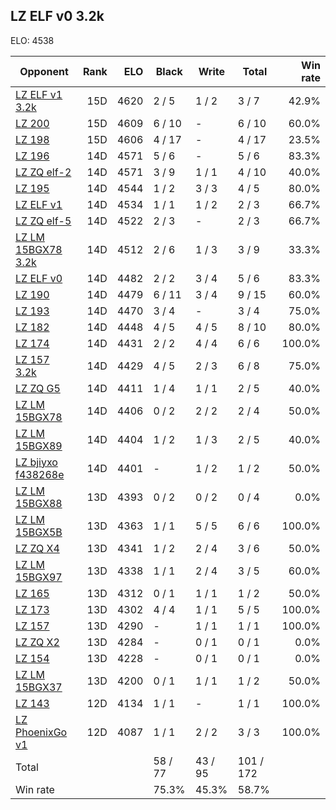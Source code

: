 ## LZ ELF v0 3.2k ##

ELO: 4538

Opponent | Rank | ELO | Black | Write | Total | Win rate
---------|-----:|----:|-------|-------|-------|-------:
[LZ ELF v1 3.2k](LZ%20ELF%20v1%203.2k.md) | 15D | 4620 | 2 / 5 | 1 / 2 | 3 / 7 | 42.9%
[LZ 200](LZ%20200.md) | 15D | 4609 | 6 / 10 | - | 6 / 10 | 60.0%
[LZ 198](LZ%20198.md) | 15D | 4606 | 4 / 17 | - | 4 / 17 | 23.5%
[LZ 196](LZ%20196.md) | 14D | 4571 | 5 / 6 | - | 5 / 6 | 83.3%
[LZ ZQ elf-2](LZ%20ZQ%20elf-2.md) | 14D | 4571 | 3 / 9 | 1 / 1 | 4 / 10 | 40.0%
[LZ 195](LZ%20195.md) | 14D | 4544 | 1 / 2 | 3 / 3 | 4 / 5 | 80.0%
[LZ ELF v1](LZ%20ELF%20v1.md) | 14D | 4534 | 1 / 1 | 1 / 2 | 2 / 3 | 66.7%
[LZ ZQ elf-5](LZ%20ZQ%20elf-5.md) | 14D | 4522 | 2 / 3 | - | 2 / 3 | 66.7%
[LZ LM 15BGX78 3.2k](LZ%20LM%2015BGX78%203.2k.md) | 14D | 4512 | 2 / 6 | 1 / 3 | 3 / 9 | 33.3%
[LZ ELF v0](LZ%20ELF%20v0.md) | 14D | 4482 | 2 / 2 | 3 / 4 | 5 / 6 | 83.3%
[LZ 190](LZ%20190.md) | 14D | 4479 | 6 / 11 | 3 / 4 | 9 / 15 | 60.0%
[LZ 193](LZ%20193.md) | 14D | 4470 | 3 / 4 | - | 3 / 4 | 75.0%
[LZ 182](LZ%20182.md) | 14D | 4448 | 4 / 5 | 4 / 5 | 8 / 10 | 80.0%
[LZ 174](LZ%20174.md) | 14D | 4431 | 2 / 2 | 4 / 4 | 6 / 6 | 100.0%
[LZ 157 3.2k](LZ%20157%203.2k.md) | 14D | 4429 | 4 / 5 | 2 / 3 | 6 / 8 | 75.0%
[LZ ZQ G5](LZ%20ZQ%20G5.md) | 14D | 4411 | 1 / 4 | 1 / 1 | 2 / 5 | 40.0%
[LZ LM 15BGX78](LZ%20LM%2015BGX78.md) | 14D | 4406 | 0 / 2 | 2 / 2 | 2 / 4 | 50.0%
[LZ LM 15BGX89](LZ%20LM%2015BGX89.md) | 14D | 4404 | 1 / 2 | 1 / 3 | 2 / 5 | 40.0%
[LZ bjiyxo f438268e](LZ%20bjiyxo%20f438268e.md) | 14D | 4401 | - | 1 / 2 | 1 / 2 | 50.0%
[LZ LM 15BGX88](LZ%20LM%2015BGX88.md) | 13D | 4393 | 0 / 2 | 0 / 2 | 0 / 4 | 0.0%
[LZ LM 15BGX5B](LZ%20LM%2015BGX5B.md) | 13D | 4363 | 1 / 1 | 5 / 5 | 6 / 6 | 100.0%
[LZ ZQ X4](LZ%20ZQ%20X4.md) | 13D | 4341 | 1 / 2 | 2 / 4 | 3 / 6 | 50.0%
[LZ LM 15BGX97](LZ%20LM%2015BGX97.md) | 13D | 4338 | 1 / 1 | 2 / 4 | 3 / 5 | 60.0%
[LZ 165](LZ%20165.md) | 13D | 4312 | 0 / 1 | 1 / 1 | 1 / 2 | 50.0%
[LZ 173](LZ%20173.md) | 13D | 4302 | 4 / 4 | 1 / 1 | 5 / 5 | 100.0%
[LZ 157](LZ%20157.md) | 13D | 4290 | - | 1 / 1 | 1 / 1 | 100.0%
[LZ ZQ X2](LZ%20ZQ%20X2.md) | 13D | 4284 | - | 0 / 1 | 0 / 1 | 0.0%
[LZ 154](LZ%20154.md) | 13D | 4228 | - | 0 / 1 | 0 / 1 | 0.0%
[LZ LM 15BGX37](LZ%20LM%2015BGX37.md) | 13D | 4200 | 0 / 1 | 1 / 1 | 1 / 2 | 50.0%
[LZ 143](LZ%20143.md) | 12D | 4134 | 1 / 1 | - | 1 / 1 | 100.0%
[LZ PhoenixGo v1](LZ%20PhoenixGo%20v1.md) | 12D | 4087 | 1 / 1 | 2 / 2 | 3 / 3 | 100.0%
Total | | | 58 / 77 | 43 / 95 | 101 / 172 | 
Win rate| | | 75.3% | 45.3% | 58.7% | 
